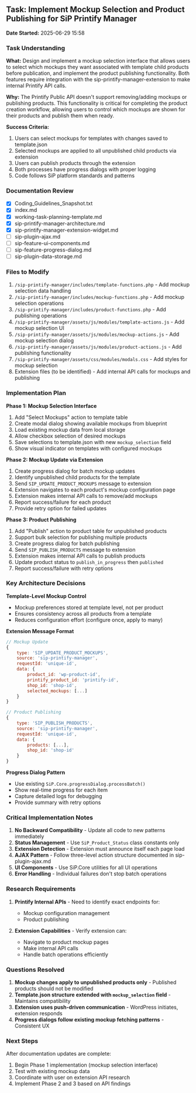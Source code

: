 ## Task: Implement Mockup Selection and Product Publishing for SiP Printify Manager
**Date Started:** 2025-06-29 15:58

### Task Understanding
**What:** Design and implement a mockup selection interface that allows users to select which mockups they want associated with template child products before publication, and implement the product publishing functionality. Both features require integration with the sip-printify-manager-extension to make internal Printify API calls.

**Why:** The Printify Public API doesn't support removing/adding mockups or publishing products. This functionality is critical for completing the product creation workflow, allowing users to control which mockups are shown for their products and publish them when ready.

**Success Criteria:** 
1. Users can select mockups for templates with changes saved to template.json
2. Selected mockups are applied to all unpublished child products via extension
3. Users can publish products through the extension
4. Both processes have progress dialogs with proper logging
5. Code follows SiP platform standards and patterns

### Documentation Review
- [x] Coding_Guidelines_Snapshot.txt
- [x] index.md 
- [x] working-task-planning-template.md
- [x] sip-printify-manager-architecture.md
- [x] sip-printify-manager-extension-widget.md
- [ ] sip-plugin-ajax.md
- [ ] sip-feature-ui-components.md
- [ ] sip-feature-progress-dialog.md
- [ ] sip-plugin-data-storage.md

### Files to Modify
1. `/sip-printify-manager/includes/template-functions.php` - Add mockup selection data handling
2. `/sip-printify-manager/includes/mockup-functions.php` - Add mockup selection operations
3. `/sip-printify-manager/includes/product-functions.php` - Add publishing operations
4. `/sip-printify-manager/assets/js/modules/template-actions.js` - Add mockup selection UI
5. `/sip-printify-manager/assets/js/modules/mockup-actions.js` - Add mockup selection dialog
6. `/sip-printify-manager/assets/js/modules/product-actions.js` - Add publishing functionality
7. `/sip-printify-manager/assets/css/modules/modals.css` - Add styles for mockup selection
8. Extension files (to be identified) - Add internal API calls for mockups and publishing

### Implementation Plan

**Phase 1: Mockup Selection Interface**
1. Add "Select Mockups" action to template table
2. Create modal dialog showing available mockups from blueprint
3. Load existing mockup data from local storage
4. Allow checkbox selection of desired mockups
5. Save selections to template.json with new `mockup_selection` field
6. Show visual indicator on templates with configured mockups

**Phase 2: Mockup Update via Extension**
1. Create progress dialog for batch mockup updates
2. Identify unpublished child products for the template
3. Send `SIP_UPDATE_PRODUCT_MOCKUPS` message to extension
4. Extension navigates to each product's mockup configuration page
5. Extension makes internal API calls to remove/add mockups
6. Report success/failure for each product
7. Provide retry option for failed updates

**Phase 3: Product Publishing**
1. Add "Publish" action to product table for unpublished products
2. Support bulk selection for publishing multiple products
3. Create progress dialog for batch publishing
4. Send `SIP_PUBLISH_PRODUCTS` message to extension
5. Extension makes internal API calls to publish products
6. Update product status to `publish_in_progress` then `published`
7. Report success/failure with retry options

### Key Architecture Decisions

**Template-Level Mockup Control**
- Mockup preferences stored at template level, not per product
- Ensures consistency across all products from a template
- Reduces configuration effort (configure once, apply to many)

**Extension Message Format**
```javascript
// Mockup Update
{
    type: 'SIP_UPDATE_PRODUCT_MOCKUPS',
    source: 'sip-printify-manager',
    requestId: 'unique-id',
    data: {
        product_id: 'wp-product-id',
        printify_product_id: 'printify-id',
        shop_id: 'shop-id',
        selected_mockups: [...]
    }
}

// Product Publishing
{
    type: 'SIP_PUBLISH_PRODUCTS',
    source: 'sip-printify-manager',
    requestId: 'unique-id',
    data: {
        products: [...],
        shop_id: 'shop-id'
    }
}
```

**Progress Dialog Pattern**
- Use existing `SiP.Core.progressDialog.processBatch()`
- Show real-time progress for each item
- Capture detailed logs for debugging
- Provide summary with retry options

### Critical Implementation Notes

1. **No Backward Compatibility** - Update all code to new patterns immediately
2. **Status Management** - Use `SiP_Product_Status` class constants only
3. **Extension Detection** - Extension must announce itself each page load
4. **AJAX Pattern** - Follow three-level action structure documented in sip-plugin-ajax.md
5. **UI Components** - Use SiP.Core utilities for all UI operations
6. **Error Handling** - Individual failures don't stop batch operations

### Research Requirements

1. **Printify Internal APIs** - Need to identify exact endpoints for:
   - Mockup configuration management
   - Product publishing
   
2. **Extension Capabilities** - Verify extension can:
   - Navigate to product mockup pages
   - Make internal API calls
   - Handle batch operations efficiently

### Questions Resolved

1. **Mockup changes apply to unpublished products only** - Published products should not be modified
2. **Template.json structure extended with `mockup_selection` field** - Maintains compatibility
3. **Extension uses push-driven communication** - WordPress initiates, extension responds
4. **Progress dialogs follow existing mockup fetching patterns** - Consistent UX

### Next Steps

After documentation updates are complete:
1. Begin Phase 1 implementation (mockup selection interface)
2. Test with existing mockup data
3. Coordinate with user on extension API research
4. Implement Phase 2 and 3 based on API findings